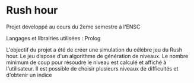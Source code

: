 # Rush hour
Projet développé au cours du 2eme semestre à l'ENSC

Langages et librairies utilisées : Prolog

L'objectif du projet a été de créer une simulation du célèbre jeu du Rush hour.
Le jeu dispose d'un algorithme de génération de niveaux. Le nombre minimum de coup pour résoudre le niveau est calculé et affiché à l'utilisateur.
Il est possible de choisir plusieurs niveaux de difficultés et d'obtenir un indice 